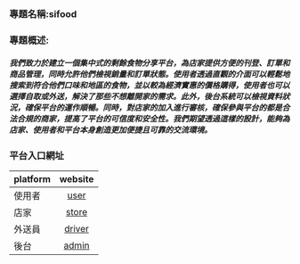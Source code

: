 ### 專題名稱:sifood
### 專題概述:
##### 我們致力於建立一個集中式的剩餘食物分享平台，為店家提供方便的刊登、訂單和商品管理，同時允許他們檢視銷量和訂單狀態。使用者透過直觀的介面可以輕鬆地搜索到符合他們口味和地區的食物，並以較為經濟實惠的價格購得，使用者也可以選擇自取或外送，解決了那些不想離開家的需求。此外，後台系統可以檢視資料狀況，確保平台的運作順暢。同時，對店家的加入進行審核，確保參與平台的都是合法合規的商家，提高了平台的可信度和安全性。我們期望透過這樣的設計，能夠為店家、使用者和平台本身創造更加便捷且可靠的交流環境。
### 平台入口網址
| platform | website |
| -------- |:-------:|
| 使用者     | [user ](https://sifood103.azurewebsites.net/)    |
| 店家     | [store ](https://sifood103.azurewebsites.net/Stores/Account/Login)    |
| 外送員     | [driver ](https://sifood103.azurewebsites.net/drivers/home/orderlist)    |
| 後台| [admin ](https://sifood103.azurewebsites.net/admin/ordermanage/index)    |
